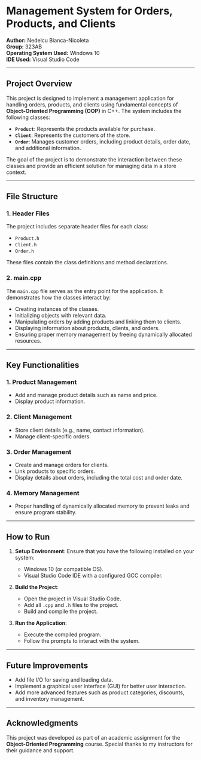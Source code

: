 
# **Management System for Orders, Products, and Clients**

**Author:** Nedelcu Bianca-Nicoleta  
**Group:** 323AB  
**Operating System Used:** Windows 10  
**IDE Used:** Visual Studio Code 

---

## **Project Overview**

This project is designed to implement a management application for handling orders, products, and clients using fundamental concepts of **Object-Oriented Programming (OOP)** in C++. The system includes the following classes:

- **`Product`**: Represents the products available for purchase.
- **`Client`**: Represents the customers of the store.
- **`Order`**: Manages customer orders, including product details, order date, and additional information.

The goal of the project is to demonstrate the interaction between these classes and provide an efficient solution for managing data in a store context.

---

## **File Structure**

### **1. Header Files**
The project includes separate header files for each class:
- `Product.h`
- `Client.h`
- `Order.h`

These files contain the class definitions and method declarations.

### **2. main.cpp**
The `main.cpp` file serves as the entry point for the application. It demonstrates how the classes interact by:
- Creating instances of the classes.
- Initializing objects with relevant data.
- Manipulating orders by adding products and linking them to clients.
- Displaying information about products, clients, and orders.
- Ensuring proper memory management by freeing dynamically allocated resources.

---

## **Key Functionalities**

### **1. Product Management**
- Add and manage product details such as name and price.
- Display product information.

### **2. Client Management**
- Store client details (e.g., name, contact information).
- Manage client-specific orders.

### **3. Order Management**
- Create and manage orders for clients.
- Link products to specific orders.
- Display details about orders, including the total cost and order date.

### **4. Memory Management**
- Proper handling of dynamically allocated memory to prevent leaks and ensure program stability.

---

## **How to Run**

1. **Setup Environment**: Ensure that you have the following installed on your system:
   - Windows 10 (or compatible OS).
   - Visual Studio Code IDE with a configured GCC compiler.

2. **Build the Project**:
   - Open the project in Visual Studio Code.
   - Add all `.cpp` and `.h` files to the project.
   - Build and compile the project.

3. **Run the Application**:
   - Execute the compiled program.
   - Follow the prompts to interact with the system.

---

## **Future Improvements**

- Add file I/O for saving and loading data.
- Implement a graphical user interface (GUI) for better user interaction.
- Add more advanced features such as product categories, discounts, and inventory management.

---

## **Acknowledgments**

This project was developed as part of an academic assignment for the **Object-Oriented Programming** course. Special thanks to my instructors  for their guidance and support.

